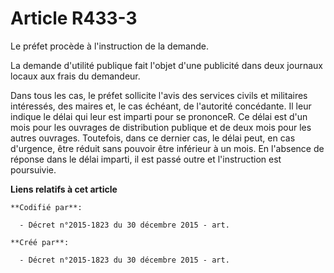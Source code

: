 # Article R433-3

Le préfet procède à l'instruction de la demande.

La demande d'utilité publique fait l'objet d'une publicité dans deux journaux locaux aux frais du demandeur.

Dans tous les cas, le préfet sollicite l'avis des services civils et militaires intéressés, des maires et, le cas échéant, de
l'autorité concédante. Il leur indique le délai qui leur est imparti pour se prononceR. Ce délai est d'un mois pour les
ouvrages de distribution publique et de deux mois pour les autres ouvrages. Toutefois, dans ce dernier cas, le délai peut, en
cas d'urgence, être réduit sans pouvoir être inférieur à un mois. En l'absence de réponse dans le délai imparti, il est passé
outre et l'instruction est poursuivie.

**Liens relatifs à cet article**

	**Codifié par**:

	  - Décret n°2015-1823 du 30 décembre 2015 - art.

	**Créé par**:

	  - Décret n°2015-1823 du 30 décembre 2015 - art.
